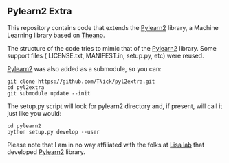 Pylearn2 Extra
--------------

This repository contains code that extends the [Pylearn2][1] library,
a Machine Learning library based on [Theano][2].

The structure of the code tries to mimic that of the
[Pylearn2][1] library. Some support files (
LICENSE.txt, MANIFEST.in, setup.py, etc) were reused.

[Pylearn2][1] was also added as a submodule, so you can:

    git clone https://github.com/TNick/pyl2extra.git
    cd pyl2extra
    git submodule update --init

The setup.py script will look for pylearn2 directory and, if present,
will call it just like you would:

    cd pylearn2
    python setup.py develop --user

Please note that I am in no way affiliated with
the folks at [Lisa lab][3] that developed [Pylearn2][1] library.



  [1]: https://github.com/lisa-lab/pylearn2 "Pylearn2 GitHub repository"
  [2]: https://github.com/Theano/Theano "Theano - define, optimize, and evaluate mathematical expressions"
  [3]: http://www.iro.umontreal.ca/~lisa/ "Laboratoire d’Informatique des Systèmes Adaptatifs"
